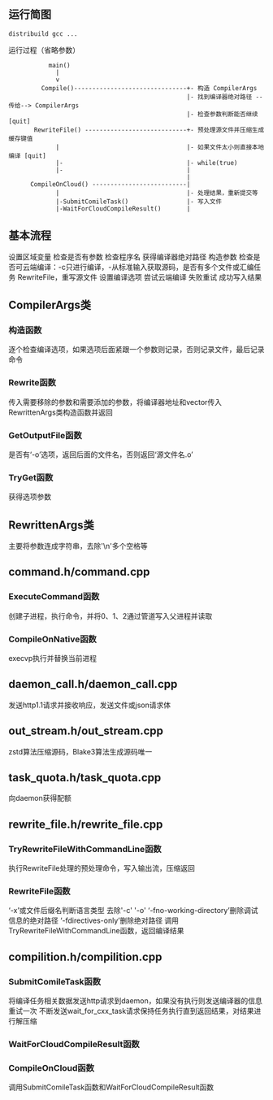 ## 运行简图

```
distribuild gcc ...
```
运行过程（省略参数）
```
           main()
             |
             v
         Compile()-------------------------------+- 构造 CompilerArgs
                                                 |- 找到编译器绝对路径 --传给--> CompilerArgs
                                                 |- 检查参数判断能否继续 [quit]
       RewriteFile() ----------------------------+- 预处理源文件并压缩生成缓存键值
             |                                   |- 如果文件太小则直接本地编译 [quit]
             |-                                  |- while(true)
             |-                                  | 
                                                 | 
      CompileOnCloud() --------------------------| 
             |                                   |- 处理结果，重新提交等
             |-SubmitComileTask()                |- 写入文件
             |-WaitForCloudCompileResult()       |

```

## 基本流程
设置区域变量
检查是否有参数
检查程序名
获得编译器绝对路径
构造参数
检查是否可云端编译：-c只进行编译，-从标准输入获取源码，是否有多个文件或汇编任务
RewriteFile，重写源文件
设置编译选项
尝试云端编译
失败重试
成功写入结果


## CompilerArgs类
### 构造函数
逐个检查编译选项，如果选项后面紧跟一个参数则记录，否则记录文件，最后记录命令
### Rewrite函数
传入需要移除的参数和需要添加的参数，将编译器地址和vector<string>传入RewrittenArgs类构造函数并返回
### GetOutputFile函数
是否有‘-o’选项，返回后面的文件名，否则返回‘源文件名.o’
### TryGet函数
获得选项参数

## RewrittenArgs类
主要将参数连成字符串，去除'\n'多个空格等

## command.h/command.cpp
### ExecuteCommand函数
创建子进程，执行命令，并将0、1、2通过管道写入父进程并读取
### CompileOnNative函数
execvp执行并替换当前进程

## daemon_call.h/daemon_call.cpp
发送http1.1请求并接收响应，发送文件或json请求体

## out_stream.h/out_stream.cpp
zstd算法压缩源码，Blake3算法生成源码唯一

## task_quota.h/task_quota.cpp
向daemon获得配额

## rewrite_file.h/rewrite_file.cpp
### TryRewriteFileWithCommandLine函数
执行RewriteFile处理的预处理命令，写入输出流，压缩返回
### RewriteFile函数
‘-x’或文件后缀名判断语言类型
去除'-c' '-o'
‘-fno-working-directory’删除调试信息的绝对路径
‘-fdirectives-only’删除绝对路径
调用TryRewriteFileWithCommandLine函数，返回编译结果

## compilition.h/compilition.cpp
### SubmitComileTask函数
将编译任务相关数据发送http请求到daemon，如果没有执行则发送编译器的信息重试一次
不断发送wait_for_cxx_task请求保持任务执行直到返回结果，对结果进行解压缩
### WaitForCloudCompileResult函数

### CompileOnCloud函数
调用SubmitComileTask函数和WaitForCloudCompileResult函数